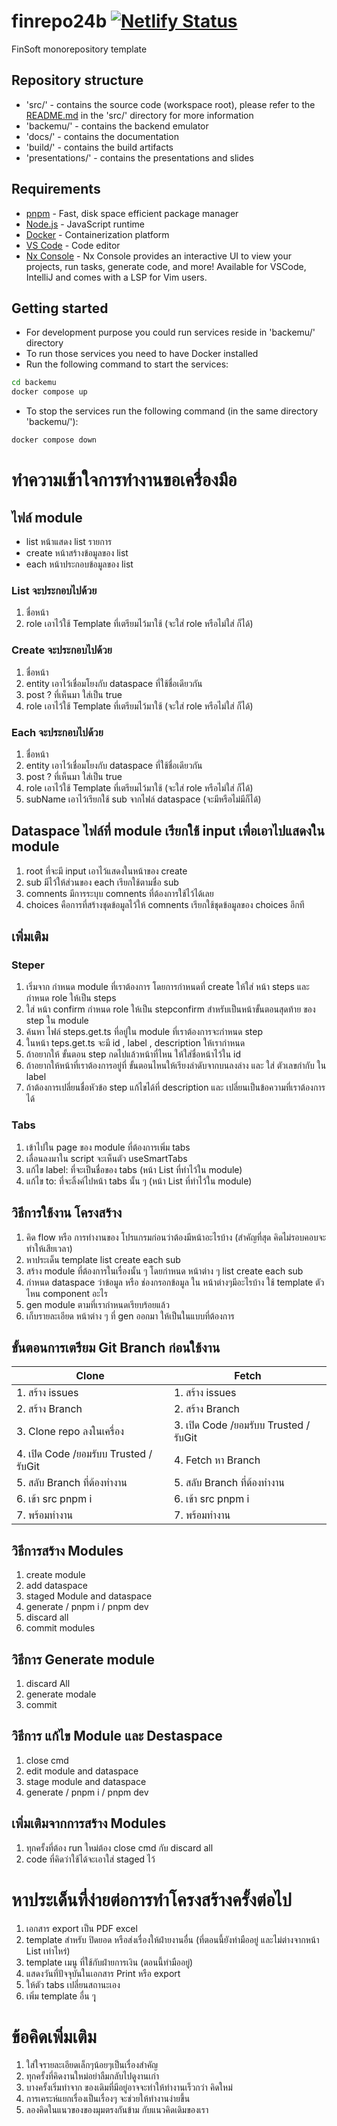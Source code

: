 # finrepo24b [![Netlify Status](https://api.netlify.com/api/v1/badges/25813594-5efd-4ae7-9f2c-0e28c4e9ced4/deploy-status)](https://app.netlify.com/sites/sskhcounter/deploys)

FinSoft monorepository template

## Repository structure

- 'src/' - contains the source code (workspace root), please refer to the [README.md](src/README.md) in the 'src/' directory for more information
- 'backemu/' - contains the backend emulator
- 'docs/' - contains the documentation
- 'build/' - contains the build artifacts
- 'presentations/' - contains the presentations and slides

## Requirements

- [pnpm](https://pnpm.io/) - Fast, disk space efficient package manager
- [Node.js](https://nodejs.org/) - JavaScript runtime
- [Docker](https://www.docker.com/) - Containerization platform
- [VS Code](https://code.visualstudio.com/) - Code editor
- [Nx Console](https://nx.dev/nx-console) - Nx Console provides an interactive UI to view your projects, run tasks, generate code, and more! Available for VSCode, IntelliJ and comes with a LSP for Vim users.

## Getting started

- For development purpose you could run services reside in 'backemu/' directory
- To run those services you need to have Docker installed
- Run the following command to start the services:

```bash
cd backemu
docker compose up
```

- To stop the services run the following command (in the same directory 'backemu/'):

```bash
docker compose down
```

# ทำความเข้าใจการทำงานขอเครื่องมือ

## ไฟล์ module

- list หน้าแสดง list รายการ
- create หน้าสร้างข้อมูลของ list
- each หน้าประกอบข้อมูลของ list

### List จะประกอบไปด้วย

1. ชื่อหน้า
2. role เอาไว้ใช้ Template ที่เตรียมไว้มาใช้ (จะใส่ role หรือไม่ใส่ ก็ได้)

### Create จะประกอบไปด้วย

1. ชื่อหน้า
2. entity เอาไว้เชื่อมโยงกับ dataspace ที่ใช้ชื่อเดียวกัน
3. post ? ที่เห็นมา ใส่เป็น true
4. role เอาไว้ใช้ Template ที่เตรียมไว้มาใช้ (จะใส่ role หรือไม่ใส่ ก็ได้)

### Each จะประกอบไปด้วย

1. ชื่อหน้า
2. entity เอาไว้เชื่อมโยงกับ dataspace ที่ใช้ชื่อเดียวกัน
3. post ? ที่เห็นมา ใส่เป็น true
4. role เอาไว้ใช้ Template ที่เตรียมไว้มาใช้ (จะใส่ role หรือไม่ใส่ ก็ได้)
5. subName เอาไว้เรียกใช้ sub จากไฟล์ dataspace (จะมีหรือไม่มีก็ได้)

## Dataspace ไฟล์ที่ module เรียกใช้ input เพื่อเอาไปแสดงใน module

1. root ที่จะมี input เอาไว้แสดงในหน้าของ create
2. sub มีไว้ให้ส่วนของ each เรียกใช้ตามชื่อ sub
3. comnents มีการระบุบ comnents ที่ต้องการใช้ไว้ได้เลย
4. choices คือการที่สร้างชุดข้อมูลไว้ให้ comnents เรียกใช้ชุดข้อมูลของ choices อีกที

## เพิ่มเติม

### Steper

1. เริ่มจาก กำหนด module ที่เราต้องการ โดยการกำหนดที่ create ให้ใส่ หน้า steps และ กำหนด role ให้เป็น steps
2. ใส่ หน้า confirm กำหนด role ให้เป็น stepconfirm สำหรับเป็นหน้าขั้นตอนสุดท้าย ของ step ใน module
3. ค้นหา ไฟล์ steps.get.ts ที่อยู่ใน module ที่เราต้องการจะกำหนด step
4. ในหน้า teps.get.ts จะมี id , label , description ให้เรากำหนด
5. ถ้าอยากให้ ขั้นตอน step กดไปแล้วหน้าที่ไหน ให้ใส่ชื่อหน้าไว้ใน id
6. ถ้าอยากให้หน้าที่เราต้องการอยู่ที่ ขั้นตอนไหนให้เรียงลำดับจากบนลงล่าง และ ใส่ ตัวเลขกำกับ ใน label
7. ถ้าต้องการเปลี่ยนชื่อหัวข้อ step แก้ไขได้ที่ description และ เปลี่ยนเป็นข้อความที่เราต้องการได้

### Tabs

1. เข้าไปใน page ของ module ที่ต้องการเพิ่ม tabs
2. เลื่อนลงมาใน script จะเห็นตัว useSmartTabs
3. แก้ไข label: ที่จะเป็นชื่อของ tabs (หน้า List ที่ทำไว้ใน module)
4. แก้ไข to: ที่จะลิ้งค์ไปหน้า tabs นั้น ๆ (หน้า List ที่ทำไว้ใน module)

## วิธีการใช้งาน โครงสร้าง

1. คิด flow หรือ การทำงานของ โปรแกรมก่อนว่าต้องมีหน้าอะไรบ้าง (สำคัญที่สุด คิดไม่รอบคอบจะทำให้เสียเวลา)
2. หาประเด็น template list create each sub
3. สร้าง module ที่ต้องการในเรื่องนั้น ๆ โดยกำหนด หน้าต่าง ๆ list create each sub
4. กำหนด dataspace ว่าข้อมูล หรือ ช่องกรอกข้อมูล ใน หน้าต่างๆมีอะไรบ้าง ใช้ template ตัวไหน component อะไร
5. gen module ตามที่เรากำหนดเรียบร้อยแล้ว
6. เก็บรายละเอียด หน้าต่าง ๆ ที่ gen ออกมา ให้เป็นในแบบที่ต้องการ



## ขั้นตอนการเตรียม Git Branch ก่อนใช้งาน

| Clone   |      Fetch      |  
|----------|--------------|
| 1. สร้าง issues |  1. สร้าง issues | 
| 2. สร้าง Branch |  2. สร้าง Branch   |  
| 3. Clone repo ลงในเครื่อง | 3. เปิด Code /ยอมรับบ Trusted / รับGit |   
| 4. เปิด Code /ยอมรับบ Trusted / รับGit | 4. Fetch หา Branch |   
| 5. สลับ Branch ที่ต้องทำงาน | 5. สลับ Branch ที่ต้องทำงาน |   
| 6. เข้า src pnpm i | 6. เข้า src pnpm i |   
| 7. พร้อมทำงาน  | 7. พร้อมทำงาน |   


## วิธีการสร้าง Modules
1. create module
2. add dataspace
3. staged Module and dataspace
4. generate / pnpm i / pnpm dev
5. discard all
6. commit modules

## วิธีการ Generate module
1. discard All
2. generate modale
3. commit

## วิธีการ  แก้ไข Module และ Destaspace
1. close cmd 
2. edit module and dataspace
3. stage module and dataspace
4. generate / pnpm i / pnpm dev

## เพิ่มเติมจากการสร้าง Modules
1. ทุกครั้งที่ต้อง run ใหม่ต้อง close cmd กับ discard all
2. code ที่คิดว่าใช้ได้จะเอาใส่ staged ไว้

# หาประเด็นที่ง่ายต่อการทำโครงสร้างครั้งต่อไป

1. เอกสาร export เป็น PDF excel
2. template สำหรับ ปิดยอด หรือส่งเรื่องให้ฝ่ายงานอื่น (ที่ตอนนี้ยังทำมืออยู่ และไม่ต่างจากหน้า List เท่าไหร่)
3. template เมนู ที่ใช้กับฝ่ายการเงิน (ตอนนี้ทำมืออยู่)
4. แสดงวันที่ปัจจุบันในเอกสาร Print หรือ export
5. ให้ตัว tabs เปลี่ยนสถานะเอง
6. เพิ่ม template อื่น ๆุ

# ข้อคิดเพิ่มเติม
1. ใส่ใจรายละเอียดเล็กๆน้อยๆเป็นเรื่องสำคัญ
2. ทุกครั้งที่คิดงานใหม่อย่าลืมกลับไปดูงานเก่า
3. บางครั้งเริ่มทำจาก ของเดิมที่มีอยู่อาจจะทำให้ทำงานเร็วกว่า คิดใหม่
4. การเคระห์แยกเรื่องเป็นเรื่องๆ จะช่วยให้ทำงานง่ายขึ้น
5. ลองคิดในแนวของของมุมตรงกันข้าม กับแนวคิดเดิมของเรา